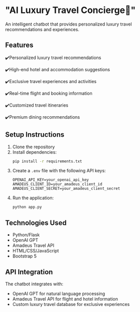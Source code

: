 # "AI Luxury Travel Concierge🧳"

An intelligent chatbot that provides personalized luxury travel recommendations and experiences.

## Features

✔️Personalized luxury travel recommendations

✔️High-end hotel and accommodation suggestions

✔️Exclusive travel experiences and activities

✔️Real-time flight and booking information

✔️Customized travel itineraries

✔️Premium dining recommendations

## Setup Instructions

1. Clone the repository
2. Install dependencies:
   ```bash
   pip install -r requirements.txt
   ```
3. Create a `.env` file with the following API keys:
   ```
   OPENAI_API_KEY=your_openai_api_key
   AMADEUS_CLIENT_ID=your_amadeus_client_id
   AMADEUS_CLIENT_SECRET=your_amadeus_client_secret
   ```
4. Run the application:
   ```bash
   python app.py
   ```

## Technologies Used

- Python/Flask
- OpenAI GPT
- Amadeus Travel API
- HTML/CSS/JavaScript
- Bootstrap 5

## API Integration

The chatbot integrates with:
- OpenAI GPT for natural language processing
- Amadeus Travel API for flight and hotel information
- Custom luxury travel database for exclusive experiences
